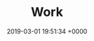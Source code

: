 ---
title: Work
name: "work"
date: 2019-03-01 19:51:34 +0000
published: true
description: 'Fullstack Digital is a business-focused digital agency in Los Angeles.
Our team is made up of ''full-stack'' experts across multiple disciplines.'
night_header: false
night_footer: true
layout: "pages/work"
language: en
sections:
- template: "related_work"
  grid:
    layout: "grid"
    tabs: true
    columns: "2"
- template: "cta"
  subtitle: "Get Started"
  title: "From presentation design to new brand strategy, we’ve got you covered."
  form:
  - template: "contact"
    fields:
---